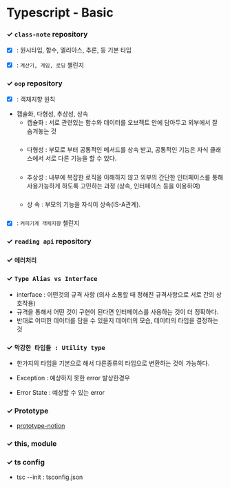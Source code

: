 # Typescript - Basic

### ✓ `class-note` repository

- [x] : 원시타입, 함수, 엘리아스, 추론, 등 기본 타입

- [x] : `계산기, 게임, 로딩` 챌린지

### ✓ `oop` repository

- [x] : 객체지향 원칙
- 캡슐화, 다형성, 추상성, 상속
  - 캡슐화 : 서로 관련있는 함수와 데이터를 오브젝트 안에 담아두고 외부에서 잘 숨겨놓는 것
  #####
  - 다형성 : 부모로 부터 공통적인 메서드를 상속 받고, 공통적인 기능은 자식 클래스에서 서로 다른 기능을 할 수 있다.
  #####
  - 추상성 : 내부에 복잡한 로직을 이해하지 않고 외부의 간단한 인터페이스를 통해 사용가능하게 하도록 고민하는 과정 (상속, 인터페이스 등을 이용하여)
  #####
  - 상 속 : 부모의 기능을 자식이 상속(IS-A관계).
  #####
- [x] : `커피기계 객체지향` 챌린지

### ✓ `reading api` repository

### ✓ `에러처리`

### ✓ `Type Alias vs Interface`

- interface : 어떤것의 규격 사항 (의사 소통할 때 정해진 규격사항으로 서로 간의 상호작용)
- 규격을 통해서 어떤 것이 구현이 된다면 인터페이스를 사용하는 것이 더 정확하다.
- 반대로 어떠한 데이터를 담을 수 있을지 데이터의 모습, 데이터의 타입을 결정하는 것

### ✓ `막강한 타입들 : Utility type`

- 한가지의 타입을 기본으로 해서 다른종류의 타입으로 변환하는 것이 가능하다.

- Exception : 예상하지 못한 error 발상한경우
- Error State : 예상할 수 있는 error

### ✓ Prototype

- [prototype-notion](https://www.notion.so/Prototype-f56c491a17c041dca2ea1e4b64b56144)

### ✓ this, module

### ✓ ts config

- tsc --init : tsconfig.json
